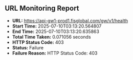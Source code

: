 ## URL Monitoring Report

- **URL:** https://api-gw1-prod1.fisglobal.com/gw/v1/health
- **Start Time:** 2025-07-10T03:13:20.564807
- **End Time:** 2025-07-10T03:13:20.635863
- **Total Time Taken:** 0.071056 seconds
- **HTTP Status Code:** 403
- **Status:** Failure
- **Failure Reason:** HTTP Status Code: 403
